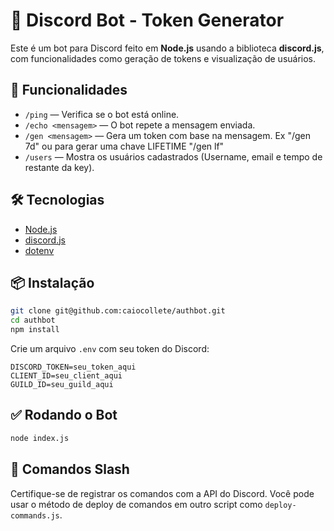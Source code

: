 # 🤖 Discord Bot - Token Generator

Este é um bot para Discord feito em **Node.js** usando a biblioteca **discord.js**, com funcionalidades como geração de tokens e visualização de usuários.

## 🚀 Funcionalidades

- `/ping` — Verifica se o bot está online.
- `/echo <mensagem>` — O bot repete a mensagem enviada.
- `/gen <mensagem>` — Gera um token com base na mensagem. Ex "/gen 7d" ou para gerar uma chave LIFETIME "/gen lf"
- `/users` — Mostra os usuários cadastrados (Username, email e tempo de restante da key).

## 🛠️ Tecnologias

- [Node.js](https://nodejs.org/)
- [discord.js](https://discord.js.org/)
- [dotenv](https://www.npmjs.com/package/dotenv)

## 📦 Instalação

```bash
git clone git@github.com:caiocollete/authbot.git
cd authbot
npm install
```

Crie um arquivo `.env` com seu token do Discord:

```env
DISCORD_TOKEN=seu_token_aqui
CLIENT_ID=seu_client_aqui
GUILD_ID=seu_guild_aqui
```

## ✅ Rodando o Bot

```bash
node index.js
```

## 🧩 Comandos Slash

Certifique-se de registrar os comandos com a API do Discord. Você pode usar o método de deploy de comandos em outro script como `deploy-commands.js`.